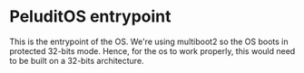 # PeluditOS entrypoint

This is the entrypoint of the OS. We're using multiboot2 so the OS boots in protected 32-bits mode. Hence, for the os to work properly, this would need to be built on a 32-bits architecture.
